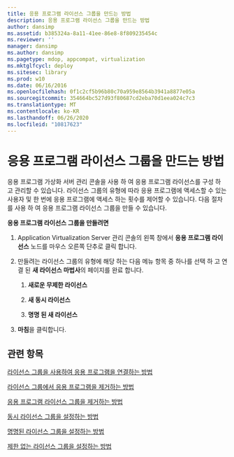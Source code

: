 ```yaml
---
title: 응용 프로그램 라이선스 그룹을 만드는 방법
description: 응용 프로그램 라이선스 그룹을 만드는 방법
author: dansimp
ms.assetid: b385324a-8a11-41ee-86e8-8f809235454c
ms.reviewer: ''
manager: dansimp
ms.author: dansimp
ms.pagetype: mdop, appcompat, virtualization
ms.mktglfcycl: deploy
ms.sitesec: library
ms.prod: w10
ms.date: 06/16/2016
ms.openlocfilehash: 0f1c2cf5b96b80c70a959e8564b3941a8877e05a
ms.sourcegitcommit: 354664bc527d93f80687cd2eba70d1eea024c7c3
ms.translationtype: MT
ms.contentlocale: ko-KR
ms.lasthandoff: 06/26/2020
ms.locfileid: "10817623"
---
```

# 응용 프로그램 라이선스 그룹을 만드는 방법


응용 프로그램 가상화 서버 관리 콘솔을 사용 하 여 응용 프로그램 라이선스를 구성 하 고 관리할 수 있습니다. 라이선스 그룹의 유형에 따라 응용 프로그램에 액세스할 수 있는 사용자 및 한 번에 응용 프로그램에 액세스 하는 횟수를 제어할 수 있습니다. 다음 절차를 사용 하 여 응용 프로그램 라이선스 그룹을 만들 수 있습니다.

**응용 프로그램 라이선스 그룹을 만들려면**

1.  Application Virtualization Server 관리 콘솔의 왼쪽 창에서 **응용 프로그램 라이선스** 노드를 마우스 오른쪽 단추로 클릭 합니다.

2.  만들려는 라이선스 그룹의 유형에 해당 하는 다음 메뉴 항목 중 하나를 선택 하 고 연결 된 **새 라이선스 마법사**의 페이지를 완료 합니다.

    1.  **새로운 무제한 라이선스**

    2.  **새 동시 라이선스**

    3.  **명명 된 새 라이선스**

3.  **마침**을 클릭합니다.

## 관련 항목


[라이선스 그룹을 사용하여 응용 프로그램을 연결하는 방법](how-to-associate-an-application-with-a-license-group.md)

[라이선스 그룹에서 응용 프로그램을 제거하는 방법](how-to-remove-an-application-from-a-license-group.md)

[응용 프로그램 라이선스 그룹을 제거하는 방법](how-to-remove-an-application-license-group.md)

[동시 라이선스 그룹을 설정하는 방법](how-to-set-up-a-concurrent-license-group.md)

[명명된 라이선스 그룹을 설정하는 방법](how-to-set-up-a-named-license-group.md)

[제한 없는 라이선스 그룹을 설정하는 방법](how-to-set-up-an-unlimited-license-group.md)

 

 





